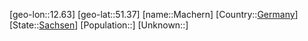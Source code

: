 ﻿---
location: [51.37,12.63]
type: City
tags:
- geo/City


SpocWebEntityId: 32205
isDeleted: false
confidential: public

---
[geo-lon::12.63]
[geo-lat::51.37]
[name::Machern]
[Country::[Germany](geo/Continent/Europe/Germany.md)]
[State::[Sachsen](geo/Continent/Europe/Germany/Sachsen.md)]
[Population::]
[Unknown::]

